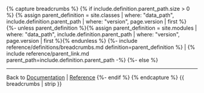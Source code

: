 {% capture breadcrumbs %}
{% if include.definition.parent_path.size > 0 %}
{% assign parent_definition = site.classes | where: "data_path", include.definition.parent_path | where: "version", page.version | first %}
{%- unless parent_definition %}{% assign parent_definition = site.modules | where: "data_path", include.definition.parent_path | where: "version", page.version | first %}{% endunless %}
{%- include reference/definitions/breadcrumbs.md definition=parent_definition %} | {% include reference/parent_link.md parent_path=include.definition.parent_path -%}
{%- else %}

---

Back to
[Documentation]({{site.baseurl}}/) |
[Reference]({{site.baseurl}}/reference)
{%- endif %}
{% endcapture %}
{{ breadcrumbs | strip }}
